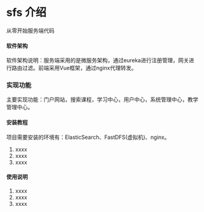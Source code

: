 # sfs 介绍
从零开始服务端代码

#### 软件架构
软件架构说明：服务端采用的是微服务架构，通过eureka进行注册管理，网关进行路由过滤。前端采用Vue框架，通过nginx代理转发。

###  实现功能
主要实现功能：门户网站，搜索课程，学习中心，用户中心，系统管理中心，教学管理中心。

#### 安装教程

项目需要安装的环境有：ElasticSearch、FastDFS(虚拟机)、nginx。

1.  xxxx
2.  xxxx
3.  xxxx

#### 使用说明

1.  xxxx
2.  xxxx
3.  xxxx



